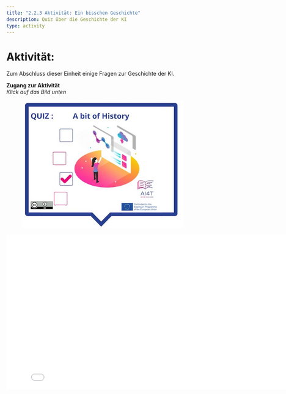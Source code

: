 ```yaml
---
title: "2.2.3 Aktivität: Ein bisschen Geschichte"
description: Quiz über die Geschichte der KI
type: activity
---
```


# Aktivität:  
 Zum Abschluss dieser Einheit einige Fragen zur Geschichte der KI.


**Zugang zur Aktivität**  
_Klick auf das Bild unten_

<figure>
  <img src="Images/VisuelQUIZAbitofHistory.jpg" alt="Illustration to access the Quiz on AI History"/>  
</figure>

<center><iframe width="818" height="404" src="2-2-3-Activity-A-bit-of-history/2-2-3-activity-quiz-AI-history.html" frameborder="0" allowfullscreen></iframe></center>

